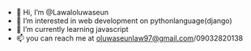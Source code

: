 - 👋 Hi, I’m @Lawaloluwaseun
- 👀 I’m interested in web development on pythonlanguage(django)
- 🌱 I’m currently learning javascript
- 📫 you can reach me at oluwaseunlaw97@gmail.com/09032820138

<!---
Lawaloluwaseun/Lawaloluwaseun is a ✨ special ✨ repository because its `README.md` (this file) appears on your GitHub profile.
You can click the Preview link to take a look at your changes.
--->
